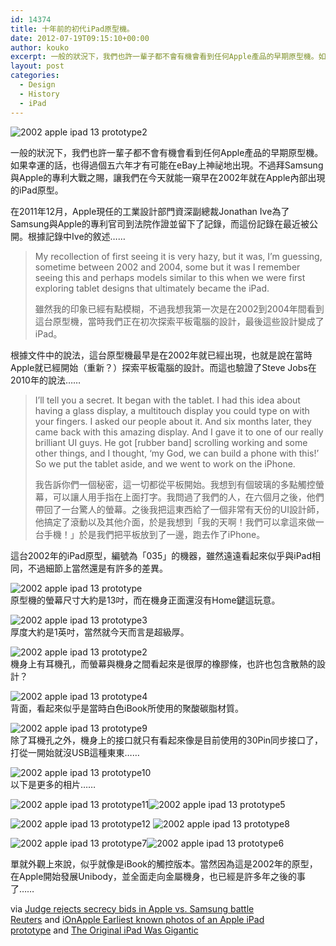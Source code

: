 ```yaml
---
id: 14374
title: 十年前的初代iPad原型機。
date: 2012-07-19T09:15:10+00:00
author: kouko
excerpt: 一般的狀況下，我們也許一輩子都不會有機會看到任何Apple產品的早期原型機。如果幸運的話，也得過個五六年才有可能在eBay上神祕地出現。不過拜Samsung與Apple的專利大戰之賜，讓我們在今天就能一窺早在2002年就在Apple內部出現的iPad原型。
layout: post
categories:
  - Design
  - History
  - iPad
---
```

<img  title="2002 apple ipad 13 prototype2.jpg" src="/img/2012-07-19-2002-apple-original-ipad-prototype/2002-apple-ipad-13-prototype2.jpg" alt="2002 apple ipad 13 prototype2"    />

一般的狀況下，我們也許一輩子都不會有機會看到任何Apple產品的早期原型機。如果幸運的話，也得過個五六年才有可能在eBay上神祕地出現。不過拜Samsung與Apple的專利大戰之賜，讓我們在今天就能一窺早在2002年就在Apple內部出現的iPad原型。


在2011年12月，Apple現任的工業設計部門資深副總裁Jonathan Ive為了Samsung與Apple的專利官司到法院作證並留下了記錄，而這份記錄在最近被公開。根據記錄中Ive的敘述……

> My recollection of first seeing it is very hazy, but it was, I’m guessing, sometime between 2002 and 2004, some but it was I remember seeing this and perhaps models similar to this when we were first exploring tablet designs that ultimately became the iPad.
>
> 雖然我的印象已經有點模糊，不過我想我第一次是在2002到2004年間看到這台原型機，當時我們正在初次探索平板電腦的設計，最後這些設計變成了iPad。

根據文件中的說法，這台原型機最早是在2002年就已經出現，也就是說在當時Apple就已經開始（重新？）探索平板電腦的設計。而這也驗證了Steve Jobs在2010年的說法……

> I’ll tell you a secret. It began with the tablet. I had this idea about having a glass display, a multitouch display you could type on with your fingers. I asked our people about it. And six months later, they came back with this amazing display. And I gave it to one of our really brilliant UI guys. He got [rubber band] scrolling working and some other things, and I thought, ‘my God, we can build a phone with this!’ So we put the tablet aside, and we went to work on the iPhone.
>
> 我告訴你們一個秘密，這一切都從平板開始。我想到有個玻璃的多點觸控螢幕，可以讓人用手指在上面打字。我問過了我們的人，在六個月之後，他們帶回了一台驚人的螢幕。之後我把這東西給了一個非常有天份的UI設計師，他搞定了滾動以及其他介面，於是我想到「我的天啊！我們可以拿這來做一台手機！」於是我們把平板放到了一邊，跑去作了iPhone。

這台2002年的iPad原型，編號為「035」的機器，雖然遠遠看起來似乎與iPad相同，不過細節上當然還是有許多的差異。

<img  title="2002 apple ipad 13 prototype.jpg" src="/img/2012-07-19-2002-apple-original-ipad-prototype/2002-apple-ipad-13-prototype.jpg" alt="2002 apple ipad 13 prototype"    /><br />原型機的螢幕尺寸大約是13吋，而在機身正面還沒有Home鍵這玩意。

<img title="2002 apple ipad 13 prototype3.jpg" src="/img/2012-07-19-2002-apple-original-ipad-prototype/2002-apple-ipad-13-prototype3.jpg" alt="2002 apple ipad 13 prototype3"    /><br />厚度大約是1英吋，當然就今天而言是超級厚。

<img  title="2002 apple ipad 13 prototype2.jpg" src="/img/2012-07-19-2002-apple-original-ipad-prototype/2002-apple-ipad-13-prototype2.jpg" alt="2002 apple ipad 13 prototype2"    /><br />機身上有耳機孔，而螢幕與機身之間看起來是很厚的橡膠條，也許也包含散熱的設計？

<img title="2002 apple ipad 13 prototype4.jpg" src="/img/2012-07-19-2002-apple-original-ipad-prototype/2002-apple-ipad-13-prototype4.jpg" alt="2002 apple ipad 13 prototype4"    /><br />背面，看起來似乎是當時白色iBook所使用的聚酸碳脂材質。

<img title="2002 apple ipad 13 prototype9.jpg" src="/img/2012-07-19-2002-apple-original-ipad-prototype/2002-apple-ipad-13-prototype9.jpg" alt="2002 apple ipad 13 prototype9"    /><br />除了耳機孔之外，機身上的接口就只有看起來像是目前使用的30Pin同步接口了，打從一開始就沒USB這種東東……

<img title="2002 apple ipad 13 prototype10.jpg" src="/img/2012-07-19-2002-apple-original-ipad-prototype/2002-apple-ipad-13-prototype10.jpg" alt="2002 apple ipad 13 prototype10"    /><br />以下是更多的相片……

<img title="2002 apple ipad 13 prototype11.jpg" src="/img/2012-07-19-2002-apple-original-ipad-prototype/2002-apple-ipad-13-prototype11.jpg" alt="2002 apple ipad 13 prototype11"    /><img  title="2002 apple ipad 13 prototype5.jpg" src="/img/2012-07-19-2002-apple-original-ipad-prototype/2002-apple-ipad-13-prototype5.jpg" alt="2002 apple ipad 13 prototype5"    />

<img title="2002 apple ipad 13 prototype12.jpg" src="/img/2012-07-19-2002-apple-original-ipad-prototype/2002-apple-ipad-13-prototype12.jpg" alt="2002 apple ipad 13 prototype12"    />

<img title="2002 apple ipad 13 prototype8.jpg" src="/img/2012-07-19-2002-apple-original-ipad-prototype/2002-apple-ipad-13-prototype8.jpg" alt="2002 apple ipad 13 prototype8"    />

<img title="2002 apple ipad 13 prototype7.jpg" src="/img/2012-07-19-2002-apple-original-ipad-prototype/2002-apple-ipad-13-prototype7.jpg" alt="2002 apple ipad 13 prototype7"    /><img  title="2002 apple ipad 13 prototype6.jpg" src="/img/2012-07-19-2002-apple-original-ipad-prototype/2002-apple-ipad-13-prototype6.jpg" alt="2002 apple ipad 13 prototype6"    />

單就外觀上來說，似乎就像是iBook的觸控版本。當然因為這是2002年的原型，在Apple開始發展Unibody，並全面走向金屬機身，也已經是許多年之後的事了……

via [Judge rejects secrecy bids in Apple vs. Samsung battle  Reuters](http://www.reuters.com/article/2012/07/18/us-apple-samsung-ruling-idUSBRE86H05520120718) and [iOnApple Earliest known photos of an Apple iPad prototype](http://www.networkworld.com/community/blog/earliest-known-photos-apple-ipad-prototype?page=0%2C0&t51hb=&hpg1=mp) and [The Original iPad Was Gigantic](http://www.buzzfeed.com/mattbuchanan/the-original-ipad-was-gigantic)
